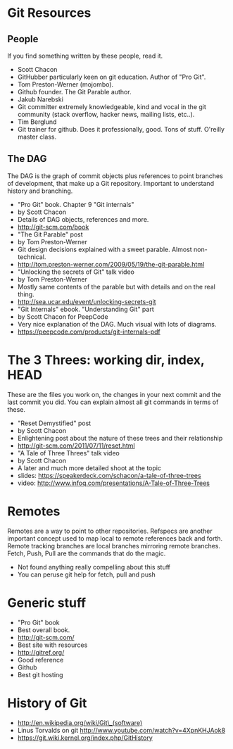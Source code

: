 # Git Resources

## People
If you find something written by these people, read it.
* Scott Chacon
 * GitHubber particularly keen on git education. Author of "Pro Git".
* Tom Preston-Werner (mojombo).
 * Github founder. The Git Parable author.
* Jakub Narebski
 * Git committer extremely knowledgeable, kind and vocal in the git community
   (stack overflow, hacker news, mailing lists, etc..).
* Tim Berglund
 * Git trainer for github. Does it professionally, good. Tons of stuff. O'reilly
   master class.

## The DAG
The DAG is the graph of commit objects plus references to point branches of
development, that make up a Git repository. Important to understand history and
branching.
* "Pro Git" book. Chapter 9 "Git internals"
 * by Scott Chacon
 * Details of DAG objects, references and more.
 * http://git-scm.com/book
* "The Git Parable" post
 * by Tom Preston-Werner
 * Git design decisions explained with a sweet parable. Almost non-technical.
 * http://tom.preston-werner.com/2009/05/19/the-git-parable.html
* "Unlocking the secrets of Git" talk video
 * by Tom Preston-Werner
 * Mostly same contents of the parable but with details and on the real thing.
 * http://sea.ucar.edu/event/unlocking-secrets-git
* "Git Internals" ebook. "Understanding Git" part
 * by Scott Chacon for PeepCode
 * Very nice explanation of the DAG. Much visual with lots of diagrams.
 * https://peepcode.com/products/git-internals-pdf

# The 3 Threes: working dir, index, HEAD
These are the files you work on, the changes in your next commit and the last
commit you did. You can explain almost all git commands in terms of these.
* "Reset Demystified" post
 * by Scott Chacon
 * Enlightening post about the nature of these trees and their relationship
 * http://git-scm.com/2011/07/11/reset.html
* "A Tale of Three Threes" talk video
 * by Scott Chacon
 * A later and much more detailed shoot at the topic
 * slides: https://speakerdeck.com/schacon/a-tale-of-three-trees
 * video: http://www.infoq.com/presentations/A-Tale-of-Three-Trees

# Remotes
Remotes are a way to point to other repositories. Refspecs are another important
concept used to map local to remote references back and forth. Remote tracking
branches are local branches mirroring remote branches. Fetch, Push, Pull are the
commands that do the magic.
* Not found anything really compelling about this stuff
* You can peruse git help for fetch, pull and push

# Generic stuff
* "Pro Git" book
 * Best overall book.
* http://git-scm.com/
 * Best site with resources
* http://gitref.org/
 * Good reference
* Github
 * Best git hosting

# History of Git
* http://en.wikipedia.org/wiki/Git\_(software)
* Linus Torvalds on git http://www.youtube.com/watch?v=4XpnKHJAok8 
* https://git.wiki.kernel.org/index.php/GitHistory
